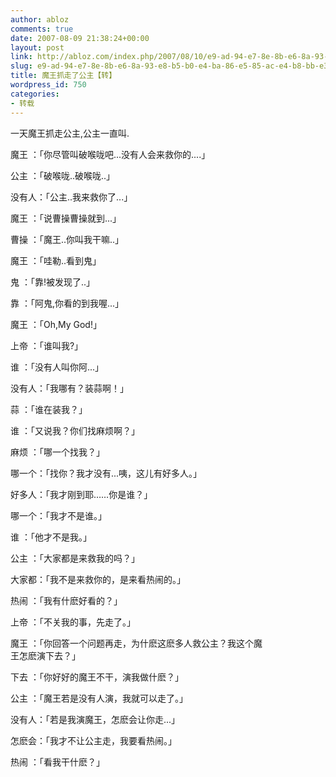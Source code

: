```yaml
---
author: abloz
comments: true
date: 2007-08-09 21:38:24+00:00
layout: post
link: http://abloz.com/index.php/2007/08/10/e9-ad-94-e7-8e-8b-e6-8a-93-e8-b5-b0-e4-ba-86-e5-85-ac-e4-b8-bb-e3-80-90-e8-bd-ac-e3-80-91/
slug: e9-ad-94-e7-8e-8b-e6-8a-93-e8-b5-b0-e4-ba-86-e5-85-ac-e4-b8-bb-e3-80-90-e8-bd-ac-e3-80-91
title: 魔王抓走了公主【转】
wordpress_id: 750
categories:
- 转载
---
```













一天魔王抓走公主,公主一直叫.   
  
魔王 ：「你尽管叫破喉咙吧...没有人会来救你的....」   
  
公主
：「破喉咙..破喉咙..」   
  
没有人：「公主..我来救你了...」   
  
魔王 ：「说曹操曹操就到...」   
  
曹操
：「魔王..你叫我干嘛..」   
  
魔王 ：「哇勒..看到鬼」   
  
鬼 ：「靠!被发现了..」   
  
靠
：「阿鬼,你看的到我喔...」   
  
魔王 ：「Oh,My God!」   
  
上帝 ：「谁叫我?」   
  
谁
：「没有人叫你阿...」   
  
没有人：「我哪有？装蒜啊！」   
  
蒜 ：「谁在装我？」   
  
谁 ：「又说我？你们找麻烦啊？」
  
  
麻烦 ：「哪一个找我？」   
  
哪一个：「找你？我才没有...咦，这儿有好多人。」   
  
好多人：「我才刚到耶……你是谁？」
  
  
哪一个：「我才不是谁。」   
  
谁 ：「他才不是我。」   
  
公主 ：「大家都是来救我的吗？」
  
  
大家都：「我不是来救你的，是来看热闹的。」   
  
热闹 ：「我有什麽好看的？」   
  
上帝 ：「不关我的事，先走了。」
  
  
魔王 ：「你回答一个问题再走，为什麽这麽多人救公主？我这个魔   
王怎麽演下去？」   
  
下去
：「你好好的魔王不干，演我做什麽？」   
  
公主 ：「魔王若是没有人演，我就可以走了。」   
  
没有人：「若是我演魔王，怎麽会让你走...」
  
  
怎麽会：「我才不让公主走，我要看热闹。」   
  
热闹 ：「看我干什麽？」 



